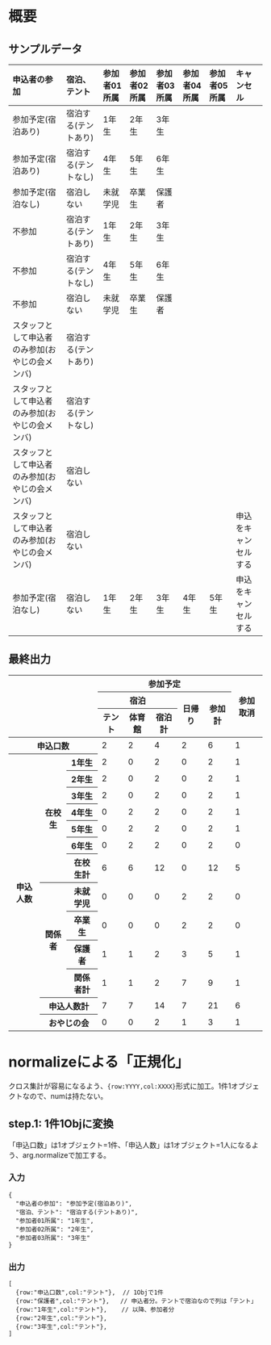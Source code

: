 # 概要

## サンプルデータ

申込者の参加 | 宿泊、テント | 参加者01所属 | 参加者02所属 | 参加者03所属 | 参加者04所属 | 参加者05所属 | キャンセル
:-- | :-- | :-- | :-- | :-- | :-- | :-- | :--
参加予定(宿泊あり) | 宿泊する(テントあり) | 1年生 | 2年生 | 3年生 |  |  | 
参加予定(宿泊あり) | 宿泊する(テントなし) | 4年生 | 5年生 | 6年生 |  |  | 
参加予定(宿泊なし) | 宿泊しない | 未就学児 | 卒業生 | 保護者 |  |  | 
不参加 | 宿泊する(テントあり) | 1年生 | 2年生 | 3年生 |  |  | 
不参加 | 宿泊する(テントなし) | 4年生 | 5年生 | 6年生 |  |  | 
不参加 | 宿泊しない | 未就学児 | 卒業生 | 保護者 |  |  | 
スタッフとして申込者のみ参加(おやじの会メンバ) | 宿泊する(テントあり) |  |  |  |  |  | 
スタッフとして申込者のみ参加(おやじの会メンバ) | 宿泊する(テントなし) |  |  |  |  |  | 
スタッフとして申込者のみ参加(おやじの会メンバ) | 宿泊しない |  |  |  |  |  | 
スタッフとして申込者のみ参加(おやじの会メンバ) | 宿泊しない |  |  |  |  |  | 申込をキャンセルする
参加予定(宿泊なし) | 宿泊しない | 1年生 | 2年生 | 3年生 | 4年生 | 5年生 | 申込をキャンセルする

## 最終出力

<div><table><thead><tr><th colspan="3" rowspan="3"></th><th colspan="5">参加予定</th><th rowspan="3">参加取消</th></tr><tr><th colspan="3">宿泊</th><th rowspan="2">日帰り</th><th rowspan="2">参加計</th></tr><tr><th>テント</th><th>体育館</th><th>宿泊計</th></tr></thead><tbody><tr><th colspan="3">申込口数</th><td>2</td><td>2</td><td>4</td><td>2</td><td>6</td><td>1</td></tr><tr><th rowspan="13">申込人数</th><th rowspan="7">在校生</th><th>1年生</th><td>2</td><td>0</td><td>2</td><td>0</td><td>2</td><td>1</td></tr><tr><th>2年生</th><td>2</td><td>0</td><td>2</td><td>0</td><td>2</td><td>1</td></tr><tr><th>3年生</th><td>2</td><td>0</td><td>2</td><td>0</td><td>2</td><td>1</td></tr><tr><th>4年生</th><td>0</td><td>2</td><td>2</td><td>0</td><td>2</td><td>1</td></tr><tr><th>5年生</th><td>0</td><td>2</td><td>2</td><td>0</td><td>2</td><td>1</td></tr><tr><th>6年生</th><td>0</td><td>2</td><td>2</td><td>0</td><td>2</td><td>0</td></tr><tr><th>在校生計</th><td>6</td><td>6</td><td>12</td><td>0</td><td>12</td><td>5</td></tr><tr><th rowspan="4">関係者</th><th>未就学児</th><td>0</td><td>0</td><td>0</td><td>2</td><td>2</td><td>0</td></tr><tr><th>卒業生</th><td>0</td><td>0</td><td>0</td><td>2</td><td>2</td><td>0</td></tr><tr><th>保護者</th><td>1</td><td>1</td><td>2</td><td>3</td><td>5</td><td>1</td></tr><tr><th>関係者計</th><td>1</td><td>1</td><td>2</td><td>7</td><td>9</td><td>1</td></tr><tr><th colspan="2">申込人数計</th><td>7</td><td>7</td><td>14</td><td>7</td><td>21</td><td>6</td></tr><tr><th colspan="2">おやじの会</th><td>0</td><td>0</td><td>2</td><td>1</td><td>3</td><td>1</td></tr></tbody></table></div>

# normalizeによる「正規化」

クロス集計が容易になるよう、`{row:YYYY,col:XXXX}`形式に加工。1件1オブジェクトなので、numは持たない。

## step.1: 1件1Objに変換

「申込口数」は1オブジェクト=1件、「申込人数」は1オブジェクト=1人になるよう、arg.normalizeで加工する。

### 入力

```
{
  "申込者の参加": "参加予定(宿泊あり)",
  "宿泊、テント": "宿泊する(テントあり)",
  "参加者01所属": "1年生",
  "参加者02所属": "2年生",
  "参加者03所属": "3年生"
}
```

### 出力

```
[
  {row:"申込口数",col:"テント"},  // 1Objで1件
  {row:"保護者",col:"テント"},   // 申込者分。テントで宿泊なので列は「テント」
  {row:"1年生",col:"テント"},    // 以降、参加者分
  {row:"2年生",col:"テント"},
  {row:"3年生",col:"テント"},
]
```
